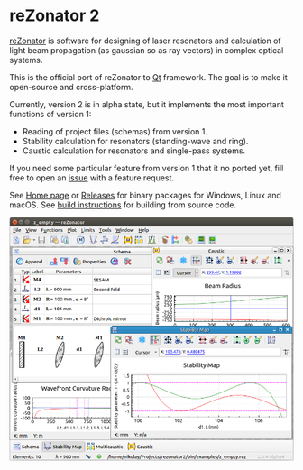# reZonator 2

[reZonator](http://rezonator.orion-project.org) is software for designing of laser resonators and calculation of light beam propagation (as gaussian so as ray vectors) in complex optical systems. 

This is the official port of reZonator to [Qt](qt.io) framework. The goal is to make it open-source and cross-platform.

Currently, version 2 is in alpha state, but it implements the most important functions of version 1:

* Reading of project files (schemas) from version 1.
* Stability calculation for resonators (standing-wave and ring).
* Caustic calculation for resonators and single-pass systems.

If you need some particular feature from version 1 that it no ported yet, fill free to open an [issue](https://github.com/orion-project/rezonator2/issues) with a feature request.

See [Home page](http://rezonator.orion-project.org/index.php?page=ver2) or [Releases](https://github.com/orion-project/rezonator2/releases) for binary packages for Windows, Linux and macOS. See [build instructions](./docs/build.md) for building from source code.

![Main Window](./img/main_window.png)
